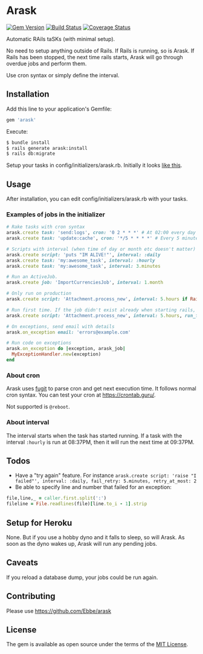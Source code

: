 # Arask
[![Gem Version](https://badge.fury.io/rb/arask.svg)](https://badge.fury.io/rb/arask)
[![Build Status](https://travis-ci.org/Ebbe/arask.svg?branch=master)](https://travis-ci.org/Ebbe/arask)
[![Coverage Status](https://coveralls.io/repos/github/Ebbe/arask/badge.svg?branch=master)](https://coveralls.io/github/Ebbe/arask?branch=master)

Automatic RAils taSKs (with minimal setup).

No need to setup anything outside of Rails. If Rails is running, so is Arask. If Rails has been stopped, the next time rails starts, Arask will go through overdue jobs and perform them.

Use cron syntax or simply define the interval.

## Installation
Add this line to your application's Gemfile:
```ruby
gem 'arask'
```

Execute:
```bash
$ bundle install
$ rails generate arask:install
$ rails db:migrate
```

Setup your tasks in config/initializers/arask.rb. Initially it looks [like this](lib/arask/initialize.rb).

## Usage
After installation, you can edit config/initializers/arask.rb with your tasks.

### Examples of jobs in the initializer
```ruby
# Rake tasks with cron syntax
arask.create task: 'send:logs', cron: '0 2 * * *' # At 02:00 every day
arask.create task: 'update:cache', cron: '*/5 * * * *' # Every 5 minutes

# Scripts with interval (when time of day or month etc doesn't matter)
arask.create script: 'puts "IM ALIVE!"', interval: :daily
arask.create task: 'my:awesome_task', interval: :hourly
arask.create task: 'my:awesome_task', interval: 3.minutes

# Run an ActiveJob.
arask.create job: 'ImportCurrenciesJob', interval: 1.month

# Only run on production
arask.create script: 'Attachment.process_new', interval: 5.hours if Rails.env.production?

# Run first time. If the job didn't exist already when starting rails, run it:
arask.create script: 'Attachment.process_new', interval: 5.hours, run_first_time: true

# On exceptions, send email with details
arask.on_exception email: 'errors@example.com'

# Run code on exceptions
arask.on_exception do |exception, arask_job|
  MyExceptionHandler.new(exception)
end
```

### About cron
Arask uses [fugit](https://github.com/floraison/fugit) to parse cron and get next execution time. It follows normal cron syntax. You can test your cron at https://crontab.guru/.

Not supported is `@reboot`.

### About interval
The interval starts when the task has started running. If a task with the interval `:hourly` is run at 08:37PM, then it will run the next time at 09:37PM.

## Todos
* Have a "try again" feature. For instance `arask.create script: 'raise "I failed"', interval: :daily, fail_retry: 5.minutes, retry_at_most: 2`
* Be able to specify line and number that failed for an exception:
```ruby
file,line,_ = caller.first.split(':')
fileline = File.readlines(file)[line.to_i - 1].strip
```

## Setup for Heroku
None. But if you use a hobby dyno and it falls to sleep, so will Arask. As soon as the dyno wakes up, Arask will run any pending jobs.

## Caveats
If you reload a database dump, your jobs could be run again.

## Contributing
Please use https://github.com/Ebbe/arask

## License
The gem is available as open source under the terms of the [MIT License](https://opensource.org/licenses/MIT).
